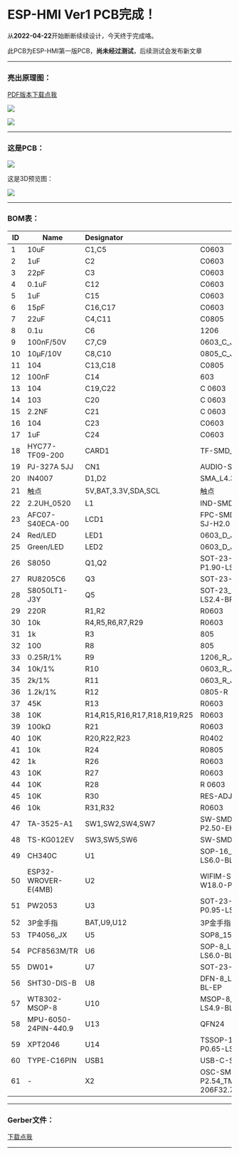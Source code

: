# ESP-HMI Ver1 PCB完成！

从**2022-04-22**开始断断续续设计，今天终于完成咯。

此PCB为ESP-HMI第一版PCB，**尚未经过测试**，后续测试会发布新文章

------

### 亮出原理图：

[PDF版本下载点我](https://github.com/SoTWild/SoTWild.github.io/raw/main/blog/sotwild/others/20220730/Schematic_ESP32-HMI%20Ver1.pdf)

![](https://s1.328888.xyz/2022/10/01/MJRJr.png)

![](https://s1.328888.xyz/2022/10/01/MJAkj.png)

------

### 这是PCB：

![](https://s1.328888.xyz/2022/10/01/MJZWK.png)

这是3D预览图：

![](https://s1.328888.xyz/2022/10/01/MJWBm.png)

------

### BOM表：

| ID   | Name                   | Designator                  | Footprint                                          | Price  |
| ---- | ---------------------- | :-------------------------- | -------------------------------------------------- | ------ |
| 1    | 10uF                   | C1,C5                       | C0603                                              |        |
| 2    | 1uF                    | C2                          | C0603                                              | 0.0391 |
| 3    | 22pF                   | C3                          | C0603                                              | 0.0573 |
| 4    | 0.1uF                  | C12                         | C0603                                              | 3.29   |
| 5    | 1uF                    | C15                         | C0603                                              | 0.0351 |
| 6    | 15pF                   | C16,C17                     | C0603                                              | 0.0883 |
| 7    | 22uF                   | C4,C11                      | C0805                                              | 3.29   |
| 8    | 0.1u                   | C6                          | 1206                                               |        |
| 9    | 100nF/50V              | C7,C9                       | 0603_C_JX                                          |        |
| 10   | 10μF/10V               | C8,C10                      | 0805_C_JX                                          |        |
| 11   | 104                    | C13,C18                     | C0805                                              |        |
| 12   | 100nF                  | C14                         | 603                                                | 0.0082 |
| 13   | 104                    | C19,C22                     | C 0603                                             |        |
| 14   | 103                    | C20                         | C 0603                                             |        |
| 15   | 2.2NF                  | C21                         | C 0603                                             |        |
| 16   | 104                    | C23                         | C0603                                              |        |
| 17   | 1uF                    | C24                         | C0603                                              | 0.032  |
| 18   | HYC77-TF09-200         | CARD1                       | TF-SMD_HYC77-TF09-200                              | 0.9401 |
| 19   | PJ-327A 5JJ            | CN1                         | AUDIO-SMD_PJ-327A5JJ                               | 0.5698 |
| 20   | IN4007                 | D1,D2                       | SMA_L4.3-W2.6-LS5.1-RD                             |        |
| 21   | 触点                   | 5V,BAT,3.3V,SDA,SCL         | 触点                                               |        |
| 22   | 2.2UH_0520             | L1                          | IND-SMD_L2.5-W2.0                                  |        |
| 23   | AFC07-S40ECA-00        | LCD1                        | FPC-SMD_P0.50-40P_LCS-SJ-H2.0                      | 1.1266 |
| 24   | Red/LED                | LED1                        | 0603_D_JX                                          |        |
| 25   | Green/LED              | LED2                        | 0603_D_JX                                          |        |
| 26   | S8050                  | Q1,Q2                       | SOT-23-3_L2.9-W1.3-P1.90-LS2.4-BR                  | 0.0702 |
| 27   | RU8205C6               | Q3                          | SOT-23-6                                           | 0.3144 |
| 28   | S8050LT1-J3Y           | Q5                          | SOT-23_L2.9-W1.3-P1.90-LS2.4-BR                    | 0.1207 |
| 29   | 220R                   | R1,R2                       | R0603                                              |        |
| 30   | 10k                    | R4,R5,R6,R7,R29             | R0603                                              |        |
| 31   | 1k                     | R3                          | 805                                                |        |
| 32   | 100                    | R8                          | 805                                                |        |
| 33   | 0.25R/1%               | R9                          | 1206_R_JX                                          |        |
| 34   | 10k/1%                 | R10                         | 0603_R_JX                                          |        |
| 35   | 2k/1%                  | R11                         | 0603_R_JX                                          |        |
| 36   | 1.2k/1%                | R12                         | 0805-R                                             |        |
| 37   | 45K                    | R13                         | R0603                                              | 0.0135 |
| 38   | 10K                    | R14,R15,R16,R17,R18,R19,R25 | R0603                                              | 0.0132 |
| 39   | 100kΩ                  | R21                         | R0603                                              | 0.0075 |
| 40   | 10K                    | R20,R22,R23                 | R0402                                              | 0.0038 |
| 41   | 10k                    | R24                         | R0805                                              |        |
| 42   | 1k                     | R26                         | R0603                                              |        |
| 43   | 10K                    | R27                         | R0603                                              |        |
| 44   | 10K                    | R28                         | R 0603                                             |        |
| 45   | 10K                    | R30                         | RES-ADJ-TH_R1001B                                  | 0.504  |
| 46   | 10k                    | R31,R32                     | R0603                                              | 0.0066 |
| 47   | TA-3525-A1             | SW1,SW2,SW4,SW7             | SW-SMD_3P-L9.1-W3.5-P2.50-EH6.8                    | 0.8578 |
| 48   | TS-KG012EV             | SW3,SW5,SW6                 | SW-SMD_TS-KG012EV                                  | 0.3602 |
| 49   | CH340C                 | U1                          | SOP-16_L10.0-W3.9-P1.27-LS6.0-BL                   | 2.66   |
| 50   | ESP32-WROVER-E(4MB)    | U2                          | WIFIM-SMD_39P-L31.4-W18.0-P1.27                    | 33.11  |
| 51   | PW2053                 | U3                          | SOT-23-5_L2.9-W1.6-P0.95-LS2.8-BL                  |        |
| 52   | 3P金手指               | BAT,U9,U12                  | 3P金手指                                           |        |
| 53   | TP4056_JX              | U5                          | SOP8_150MIL_JX                                     |        |
| 54   | PCF8563M/TR            | U6                          | SOP-8_L4.9-W3.9-P1.27-LS6.0-BL                     | 1.1374 |
| 55   | DW01+                  | U7                          | SOT-23-6-L                                         |        |
| 56   | SHT30-DIS-B            | U8                          | DFN-8_L2.5-W2.5-P0.50-BL-EP                        | 6.48   |
| 57   | WT8302-MSOP-8          | U10                         | MSOP-8_L3.0-W3.0-P0.65-LS4.9-BL                    |        |
| 58   | MPU-6050-24PIN-4*4*0.9 | U13                         | QFN24                                              |        |
| 59   | XPT2046                | U14                         | TSSOP-16_L5.0-W4.4-P0.65-LS6.4-BL                  | 3.31   |
| 60   | TYPE-C16PIN            | USB1                        | USB-C-SMD_TYPE-C16PIN                              | 1.5593 |
| 61   | -                      | X2                          | OSC-SMD_BD2.0-P2.54_TMXLI-206F32.768KHZ12.5PF20PPM | 1.2412 |

------

### Gerber文件：

[下载点我](https://github.com/SoTWild/SoTWild.github.io/raw/main/blog/sotwild/others/20220730/Gerber_PCB_ESP32-HMI.zip)

------

